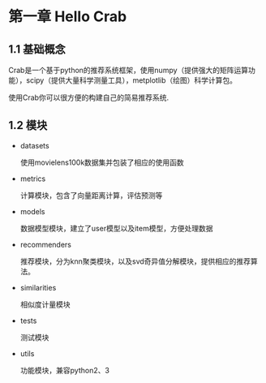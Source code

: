 # 第一章 Hello Crab

## 1.1 基础概念

Crab是一个基于python的推荐系统框架，使用numpy（提供强大的矩阵运算功能），scipy（提供大量科学测量工具），metplotlib（绘图）科学计算包。

使用Crab你可以很方便的构建自己的简易推荐系统.

## 1.2 模块

* datasets
	
	使用movielens100k数据集并包装了相应的使用函数

* metrics

	计算模块，包含了向量距离计算，评估预测等

* models
	
	数据模型模块，建立了user模型以及item模型，方便处理数据
	
* recommenders
	
	推荐模块，分为knn聚类模块，以及svd奇异值分解模块，提供相应的推荐算法。

* similarities

	相似度计量模块	

* tests

	测试模块

* utils

	功能模块，兼容python2、3
